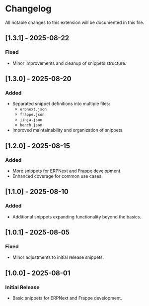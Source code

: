 # Changelog

All notable changes to this extension will be documented in this file.  

## [1.3.1] - 2025-08-22
### Fixed
- Minor improvements and cleanup of snippets structure.  

## [1.3.0] - 2025-08-20
### Added
- Separated snippet definitions into multiple files:
  - `erpnext.json`
  - `frappe.json`
  - `jinja.json`
  - `bench.json`
- Improved maintainability and organization of snippets.

## [1.2.0] - 2025-08-15
### Added
- More snippets for ERPNext and Frappe development.
- Enhanced coverage for common use cases.

## [1.1.0] - 2025-08-10
### Added
- Additional snippets expanding functionality beyond the basics.

## [1.0.1] - 2025-08-05
### Fixed
- Minor adjustments to initial release snippets.

## [1.0.0] - 2025-08-01
### Initial Release
- Basic snippets for ERPNext and Frappe development.
